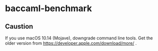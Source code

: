 # baccaml-benchmark

## Caustion

If you use macOS 10.14 (Mojave), downgrade command line tools.
Get the older version from https://developer.apple.com/download/more/ .

